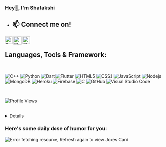 

 <!-- ### ![Typing SVG](https://readme-typing-svg.herokuapp.com?font=Robota&color=edf4f7&vCenter=true&lines=Hey+👋,+I'm+Shatakshi) -->
 ### Hey👋, I'm Shatakshi
<!-- <img align="right" src="https://avatarfiles.alphacoders.com/157/thumb-1920-15796.jpg" width="200" heigth="200" style="max-width:100%;"> -->

-  <h2>📫 Connect me on! </h2>
<p align="left">
 
   <a href="https://www.linkedin.com/in/shatakshi-singh-5b750b18b/">
    <img align="left" alt="Shatakshi Singh | Linkedin" width="24px" src="https://github.com/TheDudeThatCode/TheDudeThatCode/blob/master/Assets/Linkedin.svg" />
  </a>
   <a href="mailto:ss8664@srmist.edu.in">
    <img align="left" alt=" Shatakshi Singh| Gmail" width="26px" src="https://github.com/TheDudeThatCode/TheDudeThatCode/blob/master/Assets/Gmail.svg" />
  </a>
  <a href="https://www.instagram.com/s.shatakshi/">
    <img align="left" alt="Shatakshi Singh | Instagram" width="24px" src="https://github.com/TheDudeThatCode/TheDudeThatCode/blob/master/Assets/Instagram.svg" />
  </a>


</p>


<br>
<h2> Languages, Tools & Framework:</h2>

<br>

![C++](https://img.shields.io/badge/C%2B%2B-05122A?style=flat-square&logo=C%2B%2B&logoColor=00599C")
![Python](https://img.shields.io/badge/-Python-05122A?style=flat-square&logo=Python&logoColor=00599C)
![Dart](https://img.shields.io/badge/-Dart-05122A?style=flat-square&logo=Dart&logoColor=00599C)
![Flutter](https://img.shields.io/badge/-Flutter-05122A?style=flat-square&logo=Flutter&logoColor=00599C)
![HTML5](https://img.shields.io/badge/-HTML5-05122A?style=flat-square&logo=html5&logoColor=00599C)
![CSS3](https://img.shields.io/badge/-CSS3-05122A?style=flat-square&logo=css3&logoColor=00599C)
![JavaScript](https://img.shields.io/badge/-JavaScript-05122A?style=flat-square&logo=javascript&logoColor=00599C)
![Nodejs](https://img.shields.io/badge/-Nodejs-05122A?style=flat-square&logo=Node.js&logoColor=00599C)
![MongoDB](https://img.shields.io/badge/-MongoDB-05122A?style=flat-square&logo=mongodb&logoColor=00599C)
![Heroku](https://img.shields.io/badge/-Heroku-05122A?style=flat-square&logo=heroku&logoColor=00599C)
![Firebase](https://img.shields.io/badge/Firebase-05122A?style=flat&logo=firebase&logoColor=00599C)
![C](https://img.shields.io/badge/-C-05122A?style=flat&logo=C&logoColor=00599C)
![GitHub](https://img.shields.io/badge/-GitHub-05122A?style=flat&logo=github&logoColor=00599C)
![Visual Studio Code](https://img.shields.io/badge/-Visual%20Studio%20Code-05122A?style=flat&logo=visual-studio-code&logoColor=00599C)

<br>

![Profile Views](https://komarev.com/ghpvc/?username=Shatakshi-Singh&color=brightgreen)

<br>


<details>
<br>
 
[![Shatakshi's github stats](https://github-readme-stats.vercel.app/api?username=shatakshi-singh&theme=tokyonight)](https://github.com/shatakshi-singh/github-readme-stats)
 
<img align="center" src="https://github-readme-streak-stats.herokuapp.com/?user=Shatakshi-Singh&theme=tokyonight_duo" alt="Shatakshi-Singh" />
<br>
<img align="center" height="400" width="860" src="https://activity-graph.herokuapp.com/graph?username=Shatakshi-Singh&theme=react-dark"/>
</details>


<h3 align ='left'> Here's some daily dose of humor for you: </h3>
<img  align ='center' src="https://readme-jokes.vercel.app/api" alt="Error fetching resource, Refresh again to view Jokes Card" />








